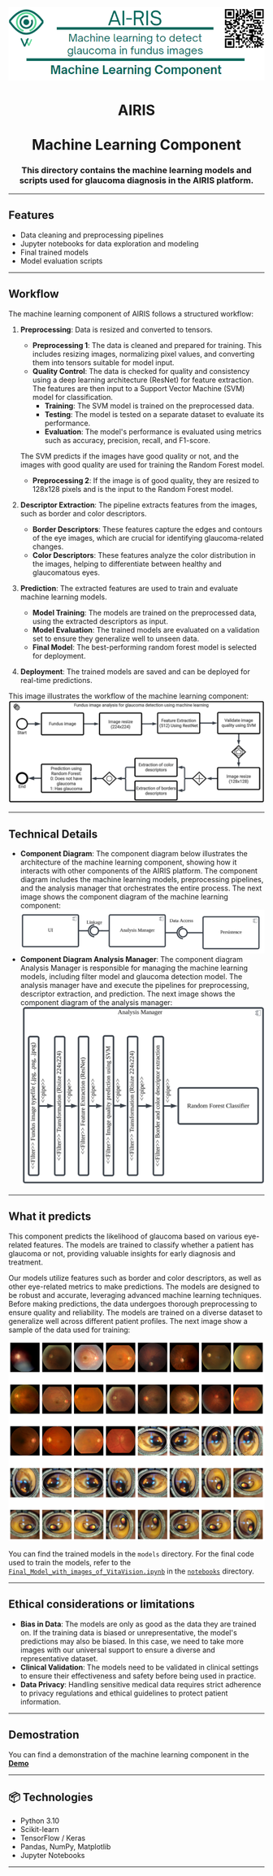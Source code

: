 <h1 align="center">
<img src="../Images/header-ML.png" alt="header">
<br></br>
AIRIS
<br></br>
Machine Learning Component
</h1>


<h3 align="center">
This directory contains the machine learning models and scripts used for glaucoma diagnosis in the AIRIS platform.
</h3>


---

## Features

- Data cleaning and preprocessing pipelines
- Jupyter notebooks for data exploration and modeling
- Final trained models
- Model evaluation scripts

---

## Workflow
The machine learning component of AIRIS follows a structured workflow:
1. **Preprocessing**: Data is resized and converted to tensors.
    - **Preprocessing 1**: The data is cleaned and prepared for training. This includes resizing images, normalizing pixel values, and converting them into tensors suitable for model input.
    - **Quality Control**: The data is checked for quality and consistency using a deep learning architecture (ResNet) for feature extraction. The features are then input to a Support Vector Machine (SVM) model for classification.
        - **Training**: The SVM model is trained on the preprocessed data.
        - **Testing**: The model is tested on a separate dataset to evaluate its performance.
        - **Evaluation**: The model's performance is evaluated using metrics such as accuracy, precision, recall, and F1-score.

    The SVM predicts if the images have good quality or not, and the images with good quality are used for training the Random Forest model.

    - **Preprocessing 2**: If the image is of good quality, they are resized to 128x128 pixels and is the input to the Random Forest model.

2. **Descriptor Extraction**: The pipeline extracts features from the images, such as border and color descriptors.
    - **Border Descriptors**: These features capture the edges and contours of the eye images, which are crucial for identifying glaucoma-related changes.
    - **Color Descriptors**: These features analyze the color distribution in the images, helping to differentiate between healthy and glaucomatous eyes.
3. **Prediction**: The extracted features are used to train and evaluate machine learning models.
    - **Model Training**: The models are trained on the preprocessed data, using the extracted descriptors as input.
    - **Model Evaluation**: The trained models are evaluated on a validation set to ensure they generalize well to unseen data.
    - **Final Model**: The best-performing random forest model is selected for deployment.

4. **Deployment**: The trained models are saved and can be deployed for real-time predictions.

This image illustrates the workflow of the machine learning component:
![Workflow](../Images/BPMN-ML.png)


---

## Technical Details
- **Component Diagram**: The component diagram below illustrates the architecture of the machine learning component, showing how it interacts with other components of the AIRIS platform. The component diagram includes the machine learning models, preprocessing pipelines, and the analysis manager that orchestrates the entire process. The next image shows the component diagram of the machine learning component:
![Component Diagram](../Images/Components-ML.png)
- **Component Diagram Analysis Manager**: The component diagram Analysis Manager is responsible for managing the machine learning models, including filter model and glaucoma detection model.  The analysis manager have and execute the pipelines for preprocessing, descriptor extraction, and prediction. The next image shows the component diagram of the analysis manager:
![Component Diagram Manager](../Images/Components-MLd.png)

---
## What it predicts

This component predicts the likelihood of glaucoma based on various eye-related features. The models are trained to classify whether a patient has glaucoma or not, providing valuable insights for early diagnosis and treatment.

Our models utilize features such as border and color descriptors, as well as other eye-related metrics to make predictions. The models are designed to be robust and accurate, leveraging advanced machine learning techniques. Before making predictions, the data undergoes thorough preprocessing to ensure quality and reliability. The models are trained on a diverse dataset to generalize well across different patient profiles. The next image show a sample of the data used for training:

![Sample Data](../Images/train_set.png)

You can find the trained models in the `models` directory. For the final code used to train the models, refer to the [`Final_Model_with_images_of_VitaVision.ipynb`](https://github.com/aarevalom0/AIris-MachineLearning/blob/master/Machine_Learning_Model/notebooks/Final_Model_with_images_of_VitaVision.ipynb) in the [`notebooks`](https://github.com/aarevalom0/AIris-MachineLearning/tree/master/Machine_Learning_Model/notebooks) directory.

---

## Ethical considerations or limitations

- **Bias in Data**: The models are only as good as the data they are trained on. If the training data is biased or unrepresentative, the model's predictions may also be biased. In this case, we need to take more images with our universal support to ensure a diverse and representative dataset.
- **Clinical Validation**: The models need to be validated in clinical settings to ensure their effectiveness and safety before being used in practice.
- **Data Privacy**: Handling sensitive medical data requires strict adherence to privacy regulations and ethical guidelines to protect patient information.

---
## Demostration

You can find a demonstration of the machine learning component in the [**Demo**]()

---

## 📦 Technologies

- Python 3.10
- Scikit-learn
- TensorFlow / Keras
- Pandas, NumPy, Matplotlib
- Jupyter Notebooks


---



